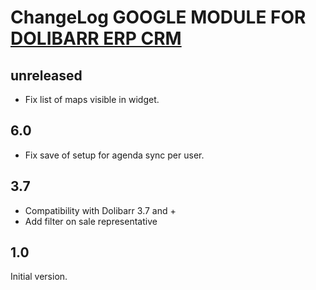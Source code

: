 # ChangeLog GOOGLE MODULE FOR <a href="https://www.dolibarr.org">DOLIBARR ERP CRM</a> 


## unreleased

- Fix list of maps visible in widget.


## 6.0

- Fix save of setup for agenda sync per user.


## 3.7

- Compatibility with Dolibarr 3.7 and +
- Add filter on sale representative


## 1.0

Initial version.
